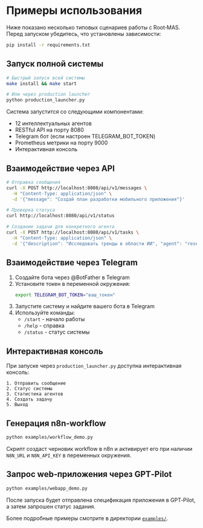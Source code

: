 # Примеры использования

Ниже показано несколько типовых сценариев работы с Root‑MAS. Перед запуском убедитесь, что установлены зависимости:

```bash
pip install -r requirements.txt
```

## Запуск полной системы

```bash
# Быстрый запуск всей системы
make install && make start

# Или через production launcher
python production_launcher.py
```

Система запустится со следующими компонентами:
- 12 интеллектуальных агентов
- RESTful API на порту 8080
- Telegram бот (если настроен TELEGRAM_BOT_TOKEN)
- Prometheus метрики на порту 9000
- Интерактивная консоль

## Взаимодействие через API

```bash
# Отправка сообщения
curl -X POST http://localhost:8080/api/v1/messages \
  -H "Content-Type: application/json" \
  -d '{"message": "Создай план разработки мобильного приложения"}'

# Проверка статуса
curl http://localhost:8080/api/v1/status

# Создание задачи для конкретного агента
curl -X POST http://localhost:8080/api/v1/tasks \
  -H "Content-Type: application/json" \
  -d '{"description": "Исследовать тренды в области ИИ", "agent": "researcher"}'
```

## Взаимодействие через Telegram

1. Создайте бота через @BotFather в Telegram
2. Установите токен в переменной окружения:
   ```bash
   export TELEGRAM_BOT_TOKEN="ваш_токен"
   ```
3. Запустите систему и найдите вашего бота в Telegram
4. Используйте команды:
   - `/start` - начало работы
   - `/help` - справка
   - `/status` - статус системы

## Интерактивная консоль

При запуске через `production_launcher.py` доступна интерактивная консоль:

```
1. Отправить сообщение
2. Статус системы
3. Статистика агентов
4. Создать задачу
5. Выход
```

## Генерация n8n‑workflow

```bash
python examples/workflow_demo.py
```

Скрипт создаст черновик workflow в n8n и активирует его при наличии `N8N_URL` и `N8N_API_KEY` в переменных окружения.

## Запрос web‑приложения через GPT‑Pilot

```bash
python examples/webapp_demo.py
```

После запуска будет отправлена спецификация приложения в GPT‑Pilot, а затем запрошен статус задания.

Более подробные примеры смотрите в директории [`examples/`](../examples).
